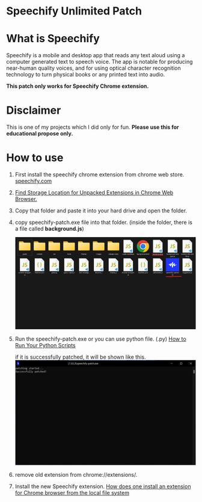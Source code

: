 # Speechify Unlimited Patch

# What is Speechify

Speechify is a mobile and desktop app that reads any text aloud using a computer generated text to speech voice. The app is notable for producing near-human quality voices, and for using optical character recognition technology to turn physical books or any printed text into audio.

**This patch only works for Speechify Chrome extension.**

# Disclaimer
This is one of my projects which I did only for fun.
**Please use this for educational propose only.**

# How to use
  1. First install the speechify chrome extension from chrome web store. [speechify.com](https://speechify.com/)

  2. [Find Storage Location for Unpacked Extensions in Chrome Web Browser.](https://stackoverflow.com/a/14544700/15084645)

  3. Copy that folder and paste it into your hard drive and open the folder.
  
  4. copy speechify-patch.exe file into that folder.
  (inside the folder, there is a file called **background.js**)

        ![speechify folder](./assets/images/speechify-folder.jpg "inside of speechify folder")

  5. Run the speechify-patch.exe or you can use python file. (.py) 
  [How to Run Your Python Scripts](https://realpython.com/run-python-scripts/)

        if it is successfully patched, it will be shown like this.
        ![successfully patched!](./assets/images/patch-success.jpg "successfully patched")

  6. remove old extension from chrome://extensions/.

  7. Install the new Speechify extension.
  [How does one install an extension for Chrome browser from the local file system](https://www.youtube.com/watch?v=dhaGRJvJAII)



